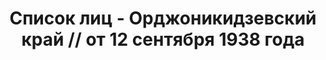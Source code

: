---
title: Список лиц - Орджоникидзевский край // от 12 сентября 1938 года
description: РГАСПИ, ф.17, т.10, оп.171, дело 418, лист 212
images:
- /disk/pictures/v10/17-171-418-212.jpg
- /disk/pictures/v10/17-171-418-213.jpg
- /disk/pictures/v10/17-171-418-214.jpg
- /disk/pictures/v10/17-171-418-215.jpg
- /disk/pictures/v10/17-171-418-216.jpg
- /disk/pictures/v10/17-171-418-217.jpg
---